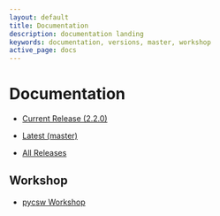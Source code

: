 ```yaml
---
layout: default
title: Documentation
description: documentation landing
keywords: documentation, versions, master, workshop
active_page: docs
---
```


# Documentation

* [Current Release (2.2.0)](http://docs.pycsw.org/en/2.2.0)
* [Latest (master)](http://docs.pycsw.org/en/latest)

* [All Releases](http://docs.pycsw.org)

Workshop
--------

* [pycsw Workshop](http://geopython.github.io/pycsw-workshop)

